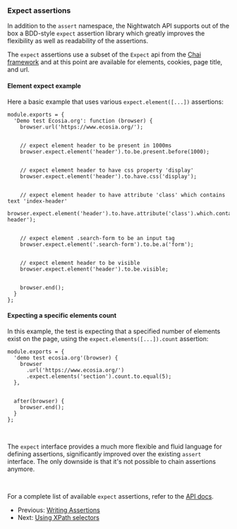<h3 id="expect-assertions"><span>Expect assertions</span></h3>

In addition to the `assert` namespace, the Nightwatch API supports out of the box a BDD-style `expect` assertion library which greatly improves the flexibility as well as readability of the assertions.

The `expect` assertions use a subset of the `Expect` api from the [Chai framework][12] and at this point are available for elements, cookies, page title, and url.

#### Element expect example
Here a basic example that uses various `expect.element([...])` assertions: 

<div class="sample-test">
<pre data-language="javascript"><code class="language-javascript">module.exports = {
  'Demo test Ecosia.org': function (browser) {
    browser.url('https://www.ecosia.org/');
    <br>
    // expect element header to be present in 1000ms
    browser.expect.element('header').to.be.present.before(1000);
    <br>
    // expect element header to have css property 'display'
    browser.expect.element('header').to.have.css('display');
    <br>
    // expect element header to have attribute 'class' which contains text 'index-header'
    browser.expect.element('header').to.have.attribute('class').which.contains('index-header');
    <br>
    // expect element .search-form to be an input tag
    browser.expect.element('.search-form').to.be.a('form');
    <br>
    // expect element header to be visible
    browser.expect.element('header').to.be.visible;
    <br>
    browser.end();
  }
};
</code></pre>
</div>

#### Expecting a specific elements count
In this example, the test is expecting that a specified number of elements exist on the page, using the `expect.elements([...]).count` assertion:  

<div class="sample-test">
<pre data-language="javascript"><code class="language-javascript">module.exports = {
  'demo test ecosia.org'(browser) {
    browser
      .url('https://www.ecosia.org/')
      .expect.elements('section').count.to.equal(5);
  },
  <br>
  after(browser) {
    browser.end();
  }
};
</code></pre>
</div>

<br>

The `expect` interface provides a much more flexible and fluid language for defining assertions, significantly improved over the existing `assert` interface. The only downside is that it's not possible to chain assertions anymore.

<br>

For a complete list of available `expect` assertions, refer to the [API docs][13].

- Previous: [Writing Assertions](https://nightwatchjs.org/guide/using-nightwatch/writing-assertions.html)
- Next: [Using XPath selectors](https://nightwatchjs.org/guide/using-nightwatch/using-xpath-selectors.html)

[12]:   https://chaijs.com/api/bdd/
[13]:   /api/#expect-api
